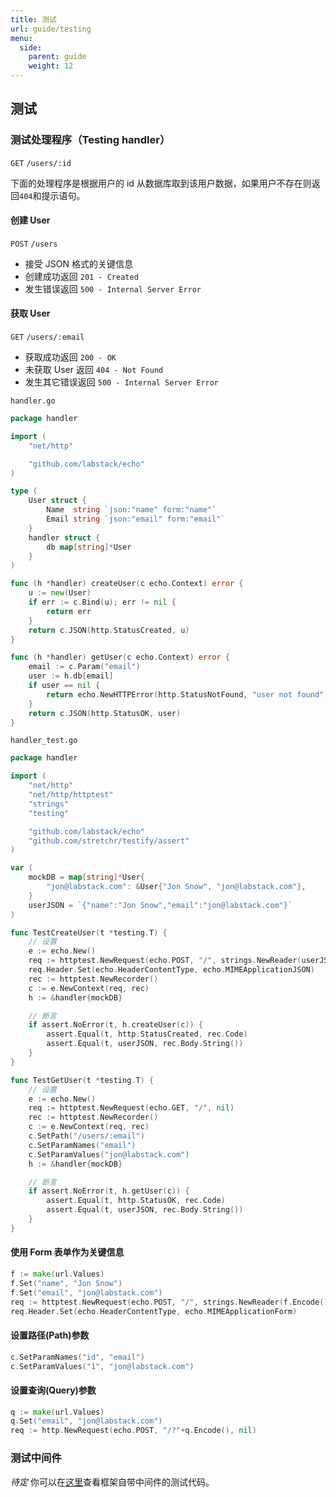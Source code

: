 ```yaml
---
title: 测试
url: guide/testing
menu:
  side:
    parent: guide
    weight: 12
---
```


## 测试

### 测试处理程序（Testing handler）

`GET` `/users/:id`

下面的处理程序是根据用户的 id 从数据库取到该用户数据，如果用户不存在则返回`404`和提示语句。

#### 创建 User

`POST` `/users`

- 接受 JSON 格式的关键信息
- 创建成功返回 `201 - Created`
- 发生错误返回 `500 - Internal Server Error`

#### 获取 User

`GET` `/users/:email`

- 获取成功返回 `200 - OK`
- 未获取 User 返回 `404 - Not Found` 
- 发生其它错误返回 `500 - Internal Server Error`

`handler.go`

```go
package handler

import (
	"net/http"

	"github.com/labstack/echo"
)

type (
	User struct {
		Name  string `json:"name" form:"name"`
		Email string `json:"email" form:"email"`
	}
	handler struct {
		db map[string]*User
	}
)

func (h *handler) createUser(c echo.Context) error {
	u := new(User)
	if err := c.Bind(u); err != nil {
		return err
	}
	return c.JSON(http.StatusCreated, u)
}

func (h *handler) getUser(c echo.Context) error {
	email := c.Param("email")
	user := h.db[email]
	if user == nil {
		return echo.NewHTTPError(http.StatusNotFound, "user not found")
	}
	return c.JSON(http.StatusOK, user)
}
```

`handler_test.go`

```go
package handler

import (
	"net/http"
	"net/http/httptest"
	"strings"
	"testing"

	"github.com/labstack/echo"
	"github.com/stretchr/testify/assert"
)

var (
	mockDB = map[string]*User{
		"jon@labstack.com": &User{"Jon Snow", "jon@labstack.com"},
	}
	userJSON = `{"name":"Jon Snow","email":"jon@labstack.com"}`
)

func TestCreateUser(t *testing.T) {
	// 设置
	e := echo.New()
	req := httptest.NewRequest(echo.POST, "/", strings.NewReader(userJSON))
	req.Header.Set(echo.HeaderContentType, echo.MIMEApplicationJSON)
	rec := httptest.NewRecorder()
	c := e.NewContext(req, rec)
	h := &handler{mockDB}

	// 断言
	if assert.NoError(t, h.createUser(c)) {
		assert.Equal(t, http.StatusCreated, rec.Code)
		assert.Equal(t, userJSON, rec.Body.String())
	}
}

func TestGetUser(t *testing.T) {
	// 设置
	e := echo.New()
	req := httptest.NewRequest(echo.GET, "/", nil)
	rec := httptest.NewRecorder()
	c := e.NewContext(req, rec)
	c.SetPath("/users/:email")
	c.SetParamNames("email")
	c.SetParamValues("jon@labstack.com")
	h := &handler{mockDB}

	// 断言
	if assert.NoError(t, h.getUser(c)) {
		assert.Equal(t, http.StatusOK, rec.Code)
		assert.Equal(t, userJSON, rec.Body.String())
	}
}
```

#### 使用 Form 表单作为关键信息

```go
f := make(url.Values)
f.Set("name", "Jon Snow")
f.Set("email", "jon@labstack.com")
req := httptest.NewRequest(echo.POST, "/", strings.NewReader(f.Encode()))
req.Header.Set(echo.HeaderContentType, echo.MIMEApplicationForm)
```

#### 设置路径(Path)参数 

```go
c.SetParamNames("id", "email")
c.SetParamValues("1", "jon@labstack.com")
```

#### 设置查询(Query)参数

```go
q := make(url.Values)
q.Set("email", "jon@labstack.com")
req := http.NewRequest(echo.POST, "/?"+q.Encode(), nil)
```

### 测试中间件

*待定*
你可以在[这里](https://github.com/labstack/echo/tree/master/middleware)查看框架自带中间件的测试代码。
